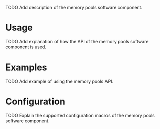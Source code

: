 TODO Add description of the memory pools software component.

# Usage

TODO Add explanation of how the API of the memory pools software component is used.

# Examples

TODO Add example of using the memory pools API.


# Configuration

TODO Explain the supported configuration macros of the memory pools software component.
